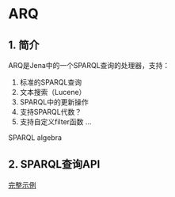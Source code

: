 # ARQ

## 1. 简介

 ARQ是Jena中的一个SPARQL查询的处理器，支持：
 
 1. 标准的SPARQL查询
 2. 文本搜索（Lucene）
 3. SPARQL中的更新操作
 4. 支持SPARQL代数？
 5. 支持自定义filter函数
 ...

 SPARQL algebra
 
 
## 2. SPARQL查询API

[完整示例](../../arq/QueryExample.java)



